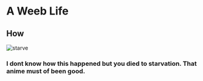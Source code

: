 # A Weeb Life
## How
![starve](https://encrypted-tbn0.gstatic.com/images?q=tbn:ANd9GcQIink_NL1V_rIF6RNg5lCijI9GadBuxnVTkffQRUBt_QHtlHfEAA&s)

### I dont know how this happened but you died to starvation. That anime must of been good.




